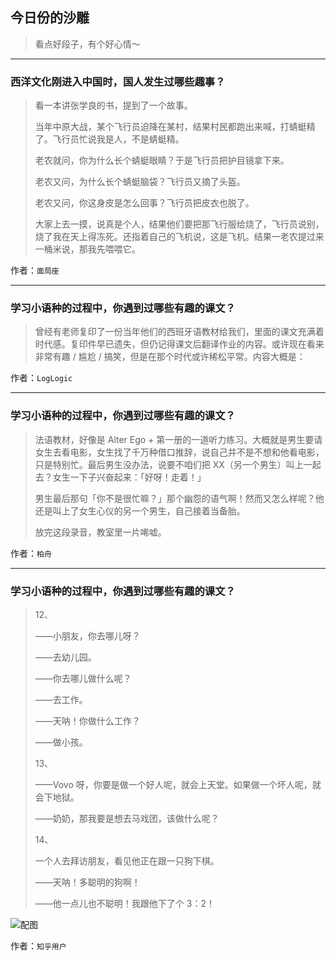 ## 今日份的沙雕

> 看点好段子，有个好心情～


 
---

### 西洋文化刚进入中国时，国人发生过哪些趣事？

> 看一本讲张学良的书，提到了一个故事。
> 
> 当年中原大战，某个飞行员迫降在某村，结果村民都跑出来喊，打蜻蜓精了。飞行员忙说我是人，不是蜻蜓精。
> 
> 老农就问，你为什么长个蜻蜓眼睛？于是飞行员把护目镜拿下来。
> 
> 老农又问，为什么长个蜻蜓脑袋？飞行员又摘了头盔。
> 
> 老农又问，你这身皮是怎么回事？飞行员把皮衣也脱了。
> 
> 大家上去一摸，说真是个人，结果他们要把那飞行服给烧了，飞行员说别，烧了我在天上得冻死。还指着自己的飞机说，这是飞机。结果一老农提过来一桶米说，那我先喂喂它。


作者：`面局座`

---

### 学习小语种的过程中，你遇到过哪些有趣的课文？

> 曾经有老师复印了一份当年他们的西班牙语教材给我们，里面的课文充满着时代感。复印件早已遗失，但仍记得课文后翻译作业的内容。或许现在看来非常有趣 / 尴尬 / 搞笑，但是在那个时代或许稀松平常。内容大概是：


作者：`LogLogic`

---

### 学习小语种的过程中，你遇到过哪些有趣的课文？

> 法语教材，好像是 Alter Ego + 第一册的一道听力练习。大概就是男生要请女生去看电影，女生找了千万种借口推辞，说自己并不是不想和他看电影，只是特别忙。最后男生没办法，说要不咱们把 XX（另一个男生）叫上一起去？女生一下子兴奋起来：「好呀！走着！」
> 
> 男生最后那句「你不是很忙嘛？」那个幽怨的语气啊！然而又怎么样呢？他还是叫上了女生心仪的另一个男生，自己接着当备胎。
> 
> 放完这段录音，教室里一片唏嘘。


作者：`柏舟`

---

### 学习小语种的过程中，你遇到过哪些有趣的课文？

> 12、
> 
> ——小朋友，你去哪儿呀？
> 
> ——去幼儿园。
> 
> ——你去哪儿做什么呢？
> 
> ——去工作。
> 
> ——天呐！你做什么工作？
> 
> ——做小孩。
> 
> 13、
> 
> ——Vovo 呀，你要是做一个好人呢，就会上天堂。如果做一个坏人呢，就会下地狱。
> 
> ——奶奶，那我要是想去马戏团，该做什么呢？
> 
> 14、
> 
> 一个人去拜访朋友，看见他正在跟一只狗下棋。
> 
> ——天呐！多聪明的狗啊！
> 
> ——他一点儿也不聪明！我跟他下了个 3：2！



![配图](http://pic1.zhimg.com/70/v2-39fbce970969d3efb45b77a2d67f9d0c_b.jpg)


作者：`知乎用户`